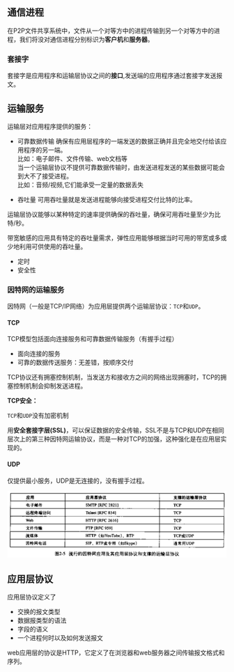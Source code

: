 ## 通信进程
在P2P文件共享系统中，文件从一个对等方中的进程传输到另一个对等方中的进程，我们将没对通信进程分别标识为**客户机**和**服务器**。
### 套接字
套接字是应用程序和运输层协议之间的**接口**,发送端的应用程序通过套接字发送报文。

## 运输服务

运输层对应用程序提供的服务：
- 可靠数据传输
  确保有应用层程序的一端发送的数据正确并且完全地交付给该应用程序的另一端。     
  比如：电子邮件、文件传输、web文档等                 
  当一个运输层协议不提供可靠数据传输时，由发送进程发送的某些数据可能会到大不了接受进程。        
  比如：音频/视频,它们能承受一定量的数据丢失

- 吞吐量
可用吞吐量就是发送进程能够向接受进程交付比特的比率。

运输层协议能够以某种特定的速率提供确保的吞吐量，确保可用吞吐量至少为比特/秒。

带宽敏感的应用具有特定的吞吐量需求，弹性应用能够根据当时可用的带宽或多或少地利用可供使用的吞吐量。

- 定时
- 安全性

### 因特网的运输服务

因特网（一般是TCP/IP网络）为应用层提供两个运输层协议：`TCP`和`UDP`。

#### TCP
TCP模型包括面向连接服务和可靠数据传输服务（有握手过程）
- 面向连接的服务
- 可靠的数据传送服务：无差错，按顺序交付

TCP协议还有拥塞控制机制，当发送方和接收方之间的网络出现拥塞时，TCP的拥塞控制机制会抑制发送进程。

**TCP安全：**

`TCP`和`UDP`没有加密机制

用**安全套接字层(SSL)**，可以保证数据的安全传输，SSL不是与TCP和UDP在相同层次上的第三种因特网运输协议，而是一种对TCP的加强，这种强化是在应用层实现的。

#### UDP
仅提供最小服务，UDP是无连接的，没有握手过程。


![](./img/流程的因特网应用层协议.png)


## 应用层协议

应用层协议定义了
- 交换的报文类型
- 数据报类型的语法
- 字段的语义
- 一个进程何时以及如何发送报文

web应用层的协议是HTTP，它定义了在浏览器和web服务器之间传输报文格式和序列。







